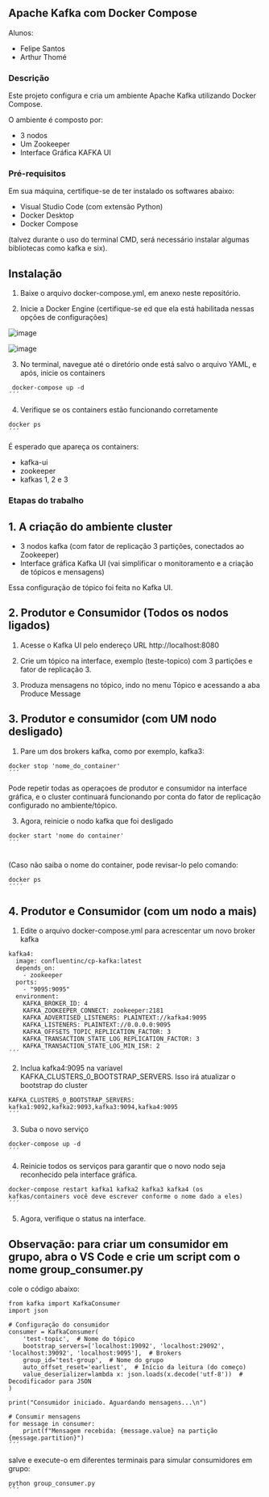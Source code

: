 ## Apache Kafka com Docker Compose

Alunos:

- Felipe Santos
- Arthur Thomé

### Descrição

Este projeto configura e cria um ambiente Apache Kafka utilizando Docker Compose.

O ambiente é composto por:

- 3 nodos
- Um Zookeeper
- Interface Gráfica KAFKA UI

### Pré-requisitos

Em sua máquina, certifique-se de ter instalado os softwares abaixo:

- Visual Studio Code (com extensão Python)
- Docker Desktop
- Docker Compose

(talvez durante o uso do terminal CMD, será necessário instalar algumas bibliotecas como kafka e six).

## Instalação

1. Baixe o arquivo docker-compose.yml, em anexo neste repositório.

2. Inicie a Docker Engine (certifique-se ed que ela está habilitada nessas opções de configurações)

![image](https://github.com/user-attachments/assets/9e2741a7-35b9-4b0e-977d-8ee319870413)

![image](https://github.com/user-attachments/assets/5d958f2a-fe1c-45d9-adc5-188cef1b7d4e)

3. No terminal, navegue até o diretório onde está salvo o arquivo YAML, e após, inicie os containers

```
 docker-compose up -d
´´´

```
4. Verifique se os containers estão funcionando corretamente

```
docker ps
´´´
```
É esperado que apareça os containers:

- kafka-ui
- zookeeper
- kafkas 1, 2 e 3

### Etapas do trabalho

## 1. A criação do ambiente cluster

   - 3 nodos kafka (com fator de replicação 3 partições, conectados ao Zookeeper)
   - Interface gráfica Kafka UI (vai simplificar o monitoramento e a criação de tópicos e mensagens)

   Essa configuração de tópico foi feita no Kafka UI.

## 2. Produtor e Consumidor (Todos os nodos ligados)

1. Acesse o Kafka UI pelo endereço URL http://localhost:8080

2. Crie um tópico na interface, exemplo (teste-topico) com 3 partições e fator de replicação 3.

3. Produza mensagens no tópico, indo no menu Tópico e acessando a aba Produce Message

## 3. Produtor e consumidor (com UM nodo desligado)

1. Pare um dos brokers kafka, como por exemplo, kafka3:

```
docker stop 'nome_do_container'
´´´
```
Pode repetir todas as operaçoes de produtor e consumidor na interface gráfica, e o cluster continuará funcionando por conta do fator de replicação configurado no ambiente/tópico.
   
3. Agora, reinicie o nodo kafka que foi desligado

```
docker start 'nome do container' 
´´´
  
```
(Caso não saiba o nome do container, pode revisar-lo pelo comando:

```
docker ps
´´´´
```
## 4. Produtor e Consumidor (com um nodo a mais)

1. Edite o arquivo docker-compose.yml para acrescentar um novo broker kafka

```
kafka4:
  image: confluentinc/cp-kafka:latest
  depends_on:
    - zookeeper
  ports:
    - "9095:9095"
  environment:
    KAFKA_BROKER_ID: 4
    KAFKA_ZOOKEEPER_CONNECT: zookeeper:2181
    KAFKA_ADVERTISED_LISTENERS: PLAINTEXT://kafka4:9095
    KAFKA_LISTENERS: PLAINTEXT://0.0.0.0:9095
    KAFKA_OFFSETS_TOPIC_REPLICATION_FACTOR: 3
    KAFKA_TRANSACTION_STATE_LOG_REPLICATION_FACTOR: 3
    KAFKA_TRANSACTION_STATE_LOG_MIN_ISR: 2
´´´
```
2. Inclua kafka4:9095 na varíavel KAFKA_CLUSTERS_0_BOOTSTRAP_SERVERS. Isso irá atualizar o bootstrap do cluster

```
KAFKA_CLUSTERS_0_BOOTSTRAP_SERVERS: kafka1:9092,kafka2:9093,kafka3:9094,kafka4:9095
´´´
```
3. Suba o novo serviço
```
docker-compose up -d
´´´
```
4. Reinicie todos os serviços para garantir que o novo nodo seja reconhecido pela interface gráfica.

```
docker-compose restart kafka1 kafka2 kafka3 kafka4 (os kafkas/containers você deve escrever conforme o nome dado a eles)
´´´
````
5. Agora, verifique o status na interface.

## Observação: para criar um consumidor em grupo, abra o VS Code e crie um script com o nome group_consumer.py

cole o código abaixo:

```
from kafka import KafkaConsumer
import json

# Configuração do consumidor
consumer = KafkaConsumer(
    'test-topic',  # Nome do tópico
    bootstrap_servers=['localhost:19092', 'localhost:29092', 'localhost:39092', 'localhost:9095'],  # Brokers
    group_id='test-group',  # Nome do grupo
    auto_offset_reset='earliest',  # Início da leitura (do começo)
    value_deserializer=lambda x: json.loads(x.decode('utf-8'))  # Decodificador para JSON
)

print("Consumidor iniciado. Aguardando mensagens...\n")

# Consumir mensagens
for message in consumer:
    print(f"Mensagem recebida: {message.value} na partição {message.partition}")
´´´
```
salve e execute-o em diferentes terminais para simular consumidores em grupo:
```
python group_consumer.py
´´´



